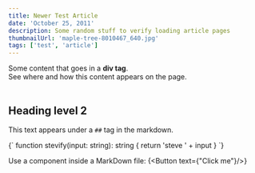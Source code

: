 ```yaml
---
title: Newer Test Article
date: 'October 25, 2011'
description: Some random stuff to verify loading article pages
thumbnailUrl: 'maple-tree-8010467_640.jpg'
tags: ['test', 'article']
---
```


<div>
  Some content that goes in a <strong>div tag</strong>. <br/>
  See where and how this content appears on the page.
</div>

<br/>

## Heading level 2

This text appears under a `##` tag in the markdown.

<SyntaxHighlighter language="typescript">
  {`
    function stevify(input: string): string {
      return 'steve ' + input
    }
  `}
</SyntaxHighlighter>

Use a component inside a MarkDown file: {<Button text={"Click me"}/>}
